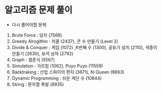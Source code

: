 # 알고리즘 문제 풀이 


- 다시 풀어야할 문제
  
1. Brute Force : 덩치 (7568)  
2. Greedy Alrogithm : 저울 (2437), 큰 수 만들기 (Level 2)
3. Divide & Conquer : 게임 (1072) ,K번째 수 (1300), 공유기 설치 (2110), 색종이 만들기 (2630), 보석 상자 (2792) 
4. Graph : 결혼식 (5567)   
5. Simulation : 가르침 (1062), Puyo Puyo (11559)
6. Backtraking : 산업 스파이의 편지 (3671), N-Queen (9663) 
7. Dynamic Programming : 쉬운 계단 수 (10844)   
8. String : 문자열 폭발 (9935)
